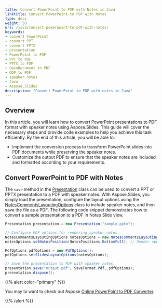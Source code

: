 ```yaml
---
title: Convert PowerPoint to PDF with Notes in Java
linktitle: Convert PowerPoint to PDF with Notes
type: docs
weight: 50
url: /java/convert-powerpoint-to-pdf-with-notes/
keywords:
- convert PowerPoint
- convert PPT
- convert PPTX
- presentation
- PowerPoint to PDF
- PPT to PDF
- PPTX to PDF
- OpenDocument to PDF
- ODP to PDF
- speaker notes
- Java
- Aspose.Slides
description: "Convert PowerPoint to PDF with notes in Java"
---
```


## **Overview**

In this article, you will learn how to convert PowerPoint presentations to PDF format with speaker notes using Aspose.Slides. This guide will cover the necessary steps and provide code examples to help you achieve this task efficiently. By the end of this article, you will be able to:

- Implement the conversion process to transform PowerPoint slides into PDF documents while preserving the speaker notes.
- Customize the output PDF to ensure that the speaker notes are included and formatted according to your requirements.

## **Convert PowerPoint to PDF with Notes**

The `save` method in the [Presentation](https://reference.aspose.com/slides/java/com.aspose.slides/presentation/) class can be used to convert a PPT or PPTX presentation to a PDF with speaker notes. With Aspose.Slides, you simply load the presentation, configure the layout options using the [NotesCommentsLayoutingOptions](https://reference.aspose.com/slides/java/com.aspose.slides/notescommentslayoutingoptions/) class to include speaker notes, and then save the file as a PDF. The following code snippet demonstrates how to convert a sample presentation to a PDF in Notes Slide view.

```java
Presentation presentation = new Presentation("sample.pptx");

// Configure PDF options for rendering speaker notes.
NotesCommentsLayoutingOptions notesOptions = new NotesCommentsLayoutingOptions();
notesOptions.setNotesPosition(NotesPositions.BottomFull); // Render speaker notes below the slide.

PdfOptions pdfOptions = new PdfOptions();
pdfOptions.setSlidesLayoutOptions(notesOptions);

// Save the presentation to PDF with speaker notes.
presentation.save("output.pdf", SaveFormat.Pdf, pdfOptions);
presentation.dispose();
```

{{% alert color="primary" %}} 

You may to want to check out Aspose [Online PowerPoint to PDF Converter](https://products.aspose.app/slides/conversion). 

{{% /alert %}} 
